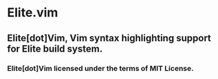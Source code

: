 # Elite.vim
## Elite[dot]Vim, Vim syntax highlighting support for Elite build system.

### Elite[dot]Vim licensed under the terms of MIT License.
